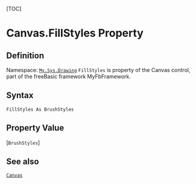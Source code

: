 [TOC]
# Canvas.FillStyles Property

## Definition
Namespace: [`My.Sys.Drawing`](My.Sys.Drawing.md)
`FillStyles` is property of the Canvas control, part of the freeBasic framework MyFbFramework.
## Syntax
```freeBasic
FillStyles As BrushStyles
```
## Property Value
[`BrushStyles`]
## See also
[`Canvas`](Canvas.md)
